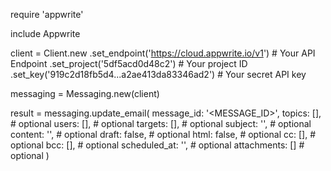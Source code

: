 require 'appwrite'

include Appwrite

client = Client.new
    .set_endpoint('https://cloud.appwrite.io/v1') # Your API Endpoint
    .set_project('5df5acd0d48c2') # Your project ID
    .set_key('919c2d18fb5d4...a2ae413da83346ad2') # Your secret API key

messaging = Messaging.new(client)

result = messaging.update_email(
    message_id: '<MESSAGE_ID>',
    topics: [], # optional
    users: [], # optional
    targets: [], # optional
    subject: '<SUBJECT>', # optional
    content: '<CONTENT>', # optional
    draft: false, # optional
    html: false, # optional
    cc: [], # optional
    bcc: [], # optional
    scheduled_at: '', # optional
    attachments: [] # optional
)
